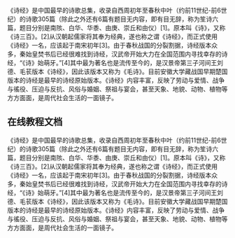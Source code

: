<!-- # 生信数据库 -->

《诗经》是中国最早的诗歌总集，收录自西周初年至春秋中叶（约前11世纪-前6世纪）的诗歌305篇（除此之外还有6篇有题目无内容，即有目无辞，称为笙诗六篇，题目分别是南陔、白华、华黍、由庚、崇丘和由仪）[1]。原本叫《诗》，又称《诗三百》。[2]从汉朝起儒家将其奉为经典，遂也称之谓《诗经》，而正式使用《诗经》一名，应该起于南宋初年[3]。由于春秋战国的分裂割据，诗经版本众多，秦始皇焚书后已经很难找到诗经，汉武帝开始大力在全国范围内寻找幸存的诗经，“《诗》始萌牙。”[4]其中最为著名也是流传至今的，是汉景帝第三子河间王刘德、毛苌版本《诗经》，因此该版本又称为《毛诗》。目前安徽大学藏战国早期楚国版本的诗经是最早的诗经原始版本。《诗经》内容丰富，反映了劳动与爱情、战争与徭役、压迫与反抗、风俗与婚姻、祭祖与宴会，甚至天象、地貌、动物、植物等方方面面，是周代社会生活的一面镜子。

## 在线教程文档

《诗经》是中国最早的诗歌总集，收录自西周初年至春秋中叶（约前11世纪-前6世纪）的诗歌305篇（除此之外还有6篇有题目无内容，即有目无辞，称为笙诗六篇，题目分别是南陔、白华、华黍、由庚、崇丘和由仪）[1]。原本叫《诗》，又称《诗三百》。[2]从汉朝起儒家将其奉为经典，遂也称之谓《诗经》，而正式使用《诗经》一名，应该起于南宋初年[3]。由于春秋战国的分裂割据，诗经版本众多，秦始皇焚书后已经很难找到诗经，汉武帝开始大力在全国范围内寻找幸存的诗经，“《诗》始萌牙。”[4]其中最为著名也是流传至今的，是汉景帝第三子河间王刘德、毛苌版本《诗经》，因此该版本又称为《毛诗》。目前安徽大学藏战国早期楚国版本的诗经是最早的诗经原始版本。《诗经》内容丰富，反映了劳动与爱情、战争与徭役、压迫与反抗、风俗与婚姻、祭祖与宴会，甚至天象、地貌、动物、植物等方方面面，是周代社会生活的一面镜子。
